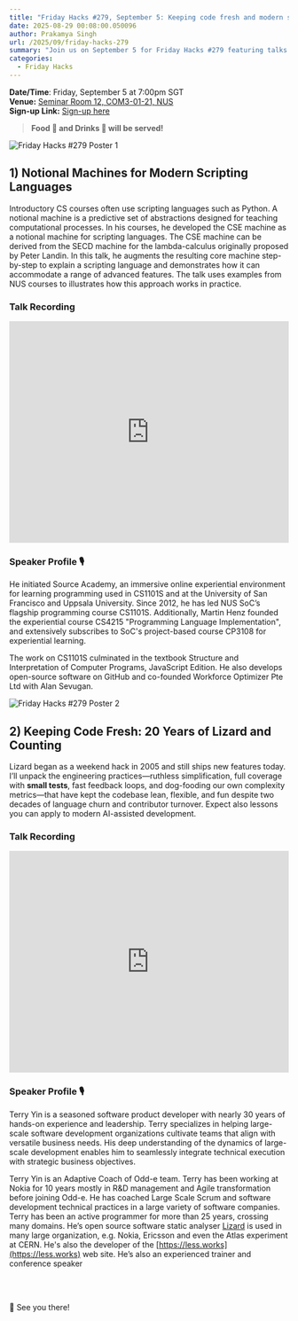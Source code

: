 ```yaml
---
title: "Friday Hacks #279, September 5: Keeping code fresh and modern scripting languages"
date: 2025-08-29 00:08:00.050096
author: Prakamya Singh
url: /2025/09/friday-hacks-279
summary: "Join us on September 5 for Friday Hacks #279 featuring talks on 'Notional Machines for Modern Scripting Languages' and 'Keeping Code Fresh: 20 Years of Lizard and Counting'. Don't miss out on food, drinks, and insightful discussions!"
categories:
  - Friday Hacks
---
```


**Date/Time**: Friday, September 5 at 7:00pm SGT<br />
**Venue:** <a href="https://nusmods.com/venues/COM3-01-21">Seminar Room 12, COM3-01-21, NUS</a><br />
**Sign-up Link:** [Sign-up here](https://hckr.cc/fh-279-signup)<br />

> **Food 🍕 and Drinks 🧋 will be served!**

<img src="/img/2025/fh/279-1.jpeg" alt="Friday Hacks #279 Poster 1" /><br />

## 1) Notional Machines for Modern Scripting Languages

Introductory CS courses often use scripting languages such as Python. A notional machine is a predictive set of abstractions designed for teaching computational processes. In his courses, he developed the CSE machine as a notional machine for scripting languages. The CSE machine can be derived from the SECD machine for the lambda-calculus originally proposed by Peter Landin. In this talk, he augments the resulting core machine step-by-step to explain a scripting language and demonstrates how it can accommodate a range of advanced features. The talk uses examples from NUS courses to illustrates how this approach works in practice.

### Talk Recording

<div style="display: flex; justify-content: center;">
  <iframe width="720" height="400" src="https://www.youtube.com/embed/jUfIFPbFMv0?si=MLGvLuMQbP6G3RvZ" title="YouTube video player" frameborder="0" allow="accelerometer; autoplay; clipboard-write; encrypted-media; gyroscope; picture-in-picture; web-share" referrerpolicy="strict-origin-when-cross-origin" allowfullscreen></iframe>
</div>

### Speaker Profile 🎙️️

He initiated Source Academy, an immersive online experiential environment for learning programming used in CS1101S and at the University of San Francisco and Uppsala University. Since 2012, he has led NUS SoC’s flagship programming course CS1101S. Additionally, Martin Henz founded the experiential course CS4215 "Programming Language Implementation", and extensively subscribes to SoC's project-based course CP3108 for experiential learning.

The work on CS1101S culminated in the textbook Structure and Interpretation of Computer Programs, JavaScript Edition. He also develops open-source software on GitHub and co-founded Workforce Optimizer Pte Ltd with Alan Sevugan.

<img src="/img/2025/fh/279-2.jpeg" alt="Friday Hacks #279 Poster 2" /><br />

## 2) Keeping Code Fresh: 20 Years of Lizard and Counting

Lizard began as a weekend hack in 2005 and still ships new features today. I’ll unpack the engineering practices—ruthless simplification, full coverage with **small tests**, fast feedback loops, and dog-fooding our own complexity metrics—that have kept the codebase lean, flexible, and fun despite two decades of language churn and contributor turnover. Expect also lessons you can apply to modern AI-assisted development.

### Talk Recording

<div style="display: flex; justify-content: center;">
  <iframe width="720" height="400" src="https://www.youtube.com/embed/x1Jfc-Do0BQ?si=o1WaIp2duCl9EUrR" title="YouTube video player" frameborder="0" allow="accelerometer; autoplay; clipboard-write; encrypted-media; gyroscope; picture-in-picture; web-share" referrerpolicy="strict-origin-when-cross-origin" allowfullscreen></iframe>
</div>

### Speaker Profile 🎙️️

Terry Yin is a seasoned software product developer with nearly 30 years of hands-on experience and leadership. Terry specializes in helping large-scale software development organizations cultivate teams that align with versatile business needs. His deep understanding of the dynamics of large-scale development enables him to seamlessly integrate technical execution with strategic business objectives.

Terry Yin is an Adaptive Coach of Odd-e team. Terry has been working at Nokia for 10 years mostly in R&D management and Agile transformation before joining Odd-e. He has coached Large Scale Scrum and software development technical practices in a large variety of software companies. Terry has been an active programmer for more than 25 years, crossing many domains. He’s open source software static analyser [Lizard](https://github.com/terryyin/lizard) is used in many large organization, e.g. Nokia, Ericsson and even the Atlas experiment at CERN. He's also the developer of the [https://less.works](https://less.works) web site. He’s also an experienced trainer and conference speaker

<br /><br />

👋 See you there!
